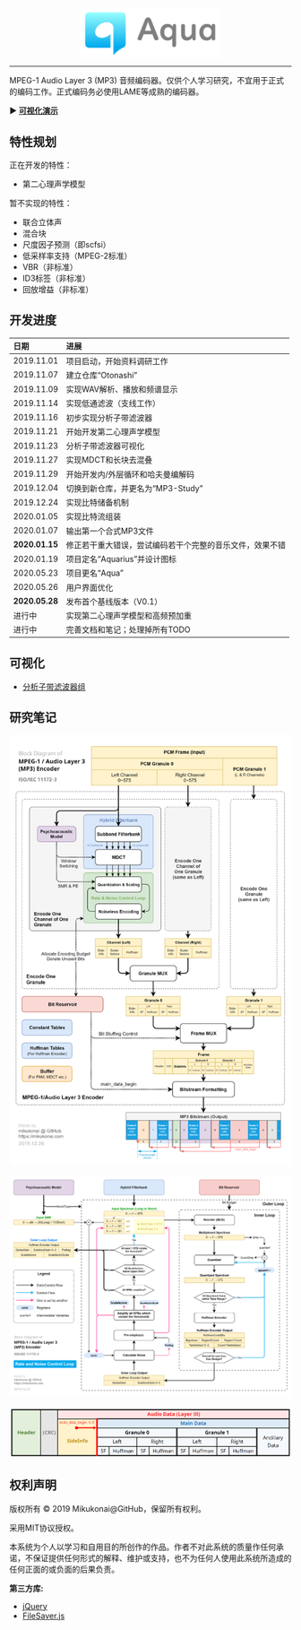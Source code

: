 
<p align="center"><img src="./documentation/logo.png" width="250"></p>

------

MPEG-1 Audio Layer 3 (MP3) 音频编码器。仅供个人学习研究，不宜用于正式的编码工作。正式编码务必使用LAME等成熟的编码器。

**▶ [可视化演示](https://mikukonai.com/Aqua/index.html)**

## 特性规划

正在开发的特性：

- 第二心理声学模型

暂不实现的特性：

- 联合立体声
- 混合块
- 尺度因子预测（即scfsi）
- 低采样率支持（MPEG-2标准）
- VBR（非标准）
- ID3标签（非标准）
- 回放增益（非标准）

## 开发进度

|日期|进展|
|:----|:----|
|2019.11.01|项目启动，开始资料调研工作|
|2019.11.07|建立仓库“Otonashi”|
|2019.11.09|实现WAV解析、播放和频谱显示|
|2019.11.14|实现低通滤波（支线工作）|
|2019.11.16|初步实现分析子带滤波器|
|2019.11.21|开始开发第二心理声学模型|
|2019.11.23|分析子带滤波器可视化|
|2019.11.27|实现MDCT和长块去混叠|
|2019.11.29|开始开发内/外层循环和哈夫曼编解码|
|2019.12.04|切换到新仓库，并更名为“MP3-Study”|
|2019.12.24|实现比特储备机制|
|2020.01.05|实现比特流组装|
|2020.01.07|输出第一个合式MP3文件|
|**2020.01.15**|修正若干重大错误，尝试编码若干个完整的音乐文件，效果不错|
|2020.01.19|项目定名“Aquarius”并设计图标|
|2020.05.23|项目更名“Aqua”|
|2020.05.26|用户界面优化|
|**2020.05.28**|发布首个基线版本（V0.1）|
|进行中|实现第二心理声学模型和高频预加重|
|进行中|完善文档和笔记；处理掉所有TODO|

## 可视化

- [分析子带滤波器组](https://mikukonai.com/Aqua/demo/Filterbank.html)

## 研究笔记

![编码器框图](./documentation/mp3-encoder-diagram.png)

![码率和噪声控制循环](./documentation/mp3-qloop.png)

![帧结构](./documentation/mp3-frame.png)

## 权利声明

版权所有 © 2019 Mikukonai@GitHub，保留所有权利。

采用MIT协议授权。

本系统为个人以学习和自用目的所创作的作品。作者不对此系统的质量作任何承诺，不保证提供任何形式的解释、维护或支持，也不为任何人使用此系统所造成的任何正面的或负面的后果负责。

**第三方库:**

- [jQuery](https://jquery.com/)
- [FileSaver.js](https://github.com/eligrey/FileSaver.js)
